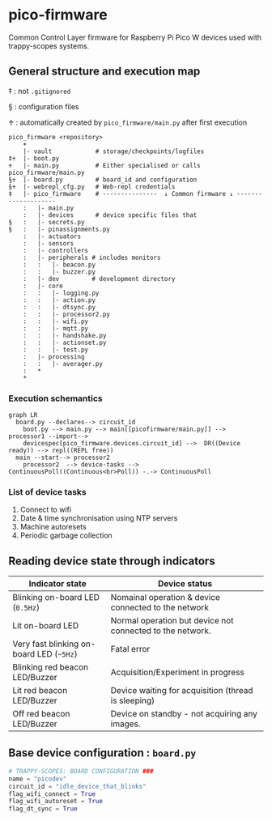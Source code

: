 # pico-firmware
Common Control Layer firmware for Raspberry Pi Pico W devices used with  trappy-scopes systems.



## General structure and execution map

‡ : not `.gitignored`

§ : configuration files

♰ : automatically created by `pico_firmware/main.py` after first execution

```
pico_firmware <repository>
    +
    |- vault            # storage/checkpoints/logfiles
‡♰  |- boot.py           
♰   |- main.py          # Either specialised or calls pico_firmware/main.py
§♰  |- board.py         # board_id and configuration
§♰  |- webrepl_cfg.py   # Web-repl credentials
‡   |- pico_firmware    # ---------------  ↓ Common firmware ↓ --------------------
    :   |- main.py     
    :   |- devices      # device specific files that 
§   : 	|- secrets.py
§   : 	|- pinassignments.py
    :   |- actuators
    :   |- sensors
    :   |- controllers
    :   |- peripherals # includes monitors
    :   :   |- beacon.py
    :   :   |- buzzer.py
    :   |- dev         # development directory
    :   |- core
    :   :   |- logging.py
    :   :   |- action.py
    :   :   |- dtsync.py
    :   :   |- processor2.py
    :   :   |- wifi.py
    :   :   |- mqtt.py
    :   :   |- handshake.py
    :   :   |- actionset.py
    :   :   |- test.py
    :   |- processing
    :   :   |- averager.py
    :   *
    *
```



### Execution schemantics

```mermaid
graph LR
  board.py --declares--> circuit_id 
	boot.py --> main.py --> main[[picofirmware/main.py]] --> processor1 --import--> 
	devicespec[pico_firmware.devices.circuit_id] -->  DR((Device ready)) --> repl((REPL free))
  main --start--> processor2						  
	processor2	--> device-tasks --> ContinuousPoll((Continuous<br>Poll)) -.-> ContinuousPoll
```

### List of device tasks

1. Connect to wifi
2. Date & time synchronisation using NTP servers
3. Machine autoresets
4. Periodic garbage collection

## Reading device state through indicators

| Indicator state                          | Device status                                             |
| ---------------------------------------- | --------------------------------------------------------- |
| Blinking on-board LED (`0.5Hz`)          | Nomainal operation & device connected to the network      |
| Lit on-board LED                         | Normal operation but device not connected to the network. |
| Very fast blinking on-board LED (`~5Hz`) | Fatal error                                               |
| Blinking red beacon LED/Buzzer           | Acquisition/Experiment in progress                        |
| Lit red beacon LED/Buzzer                | Device waiting for acquisition (thread is sleeping)       |
| Off red beacon LED/Buzzer                | Device on standby - not acquiring any images.             |



## Base device configuration : `board.py`

```python
# TRAPPY-SCOPES: BOARD CONFIGURATION ###
name = "picodev"
circuit_id = "idle_device_that_blinks"
flag_wifi_connect = True
flag_wifi_autoreset = True
flag_dt_sync = True
```
